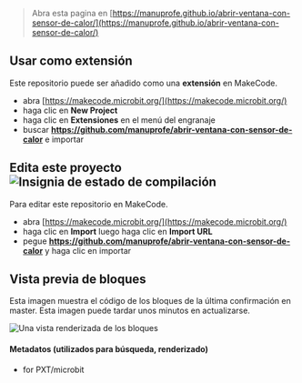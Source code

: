 
> Abra esta pagina en [https://manuprofe.github.io/abrir-ventana-con-sensor-de-calor/](https://manuprofe.github.io/abrir-ventana-con-sensor-de-calor/)

## Usar como extensión

Este repositorio puede ser añadido como una **extensión** en MakeCode.

* abra [https://makecode.microbit.org/](https://makecode.microbit.org/)
* haga clic en **New Project**
* haga clic en **Extensiones** en el menú del engranaje
* buscar **https://github.com/manuprofe/abrir-ventana-con-sensor-de-calor** e importar

## Edita este proyecto ![Insignia de estado de compilación](https://github.com/manuprofe/abrir-ventana-con-sensor-de-calor/workflows/MakeCode/badge.svg)

Para editar este repositorio en MakeCode.

* abra [https://makecode.microbit.org/](https://makecode.microbit.org/)
* haga clic en **Import** luego haga clic en **Import URL**
* pegue **https://github.com/manuprofe/abrir-ventana-con-sensor-de-calor** y haga clic en importar

## Vista previa de bloques

Esta imagen muestra el código de los bloques de la última confirmación en master.
Esta imagen puede tardar unos minutos en actualizarse.

![Una vista renderizada de los bloques](https://github.com/manuprofe/abrir-ventana-con-sensor-de-calor/raw/master/.github/makecode/blocks.png)

#### Metadatos (utilizados para búsqueda, renderizado)

* for PXT/microbit
<script src="https://makecode.com/gh-pages-embed.js"></script><script>makeCodeRender("{{ site.makecode.home_url }}", "{{ site.github.owner_name }}/{{ site.github.repository_name }}");</script>
